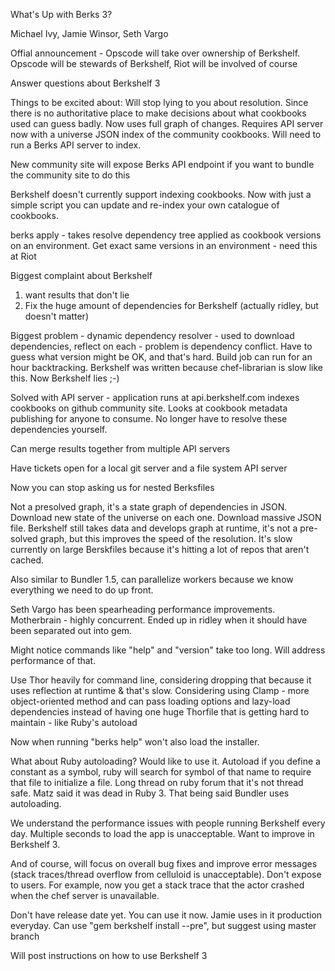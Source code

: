 What's Up with Berks 3?

Michael Ivy, Jamie Winsor, Seth Vargo

Offial announcement - Opscode will take over ownership of Berkshelf.  Opscode will be stewards of Berkshelf, Riot will be involved of course

Answer questions about Berkshelf 3

Things to be excited about:
Will stop lying to you about resolution.  Since there is no authoritative place to make decisions about what cookbooks used can guess badly.  Now uses full graph of changes.  Requires API server now with a universe JSON index of the community cookbooks.  Will need to run a Berks API server to index.

New community site will expose Berks API endpoint if you want to bundle the community site to do this

Berkshelf doesn't currently support indexing cookbooks.  Now with just a simple script you can update and re-index your own catalogue of cookbooks.

berks apply - takes resolve dependency tree applied as cookbook versions on an environment.  Get exact same versions in an environment - need this at Riot

Biggest complaint about Berkshelf
1) want results that don't lie
2) Fix the huge amount of dependencies for Berkshelf (actually ridley, but doesn't matter)

Biggest problem - dynamic dependency resolver - used to download dependencies, reflect on each - problem is dependency conflict.  Have to guess what version might be OK, and that's hard.  Build job can run for an hour backtracking.  Berkshelf was written because chef-librarian is slow like this.  Now Berkshelf lies ;-)

Solved with API server - application runs at api.berkshelf.com indexes cookbooks on github community site.  Looks at cookbook metadata publishing for anyone to consume.  No longer have to resolve these dependencies yourself.

Can merge results together from multiple API servers

Have tickets open for a local git server and a file system API server

Now you can stop asking us for nested Berksfiles

Not a presolved graph, it's a state graph of dependencies in JSON.  Download new state of the universe on each one.  Download massive JSON file.  Berkshelf still takes data and develops graph at runtime, it's not a pre-solved graph, but this improves the speed of the resolution.  It's slow currently on large Berskfiles because it's hitting a lot of repos that aren't cached.

Also similar to Bundler 1.5, can parallelize workers because we know everything we need to do up front.

Seth Vargo has been spearheading performance improvements.  Motherbrain - highly concurrent.  Ended up in ridley when it should have been separated out into gem.

Might notice commands like "help" and "version" take too long.  Will address performance of that.

Use Thor heavily for command line, considering dropping that because it uses reflection at runtime & that's slow.  Considering using Clamp - more object-oriented method and can pass loading options and lazy-load dependencies instead of having one huge Thorfile that is getting hard to maintain - like Ruby's autoload

Now when running "berks help" won't also load the installer.

What about Ruby autoloading?  Would like to use it.  Autoload if you define a constant as a symbol, ruby will search for symbol of that name to require that file to initialize a file.  Long thread on ruby forum that it's not thread safe.  Matz said it was dead in Ruby 3.  That being said Bundler uses autoloading.

We understand the performance issues with people running Berkshelf every day.  Multiple seconds to load the app is unacceptable.  Want to improve in Berkshelf 3.

And of course, will focus on overall bug fixes and improve error messages (stack traces/thread overflow from celluloid is unacceptable).  Don't expose to users.  For example, now you get a stack trace that the actor crashed when the chef server is unavailable.

Don't have release date yet.  You can use it now.  Jamie uses in it production everyday.
Can use "gem berkshelf install --pre", but suggest using master branch

Will post instructions on how to use Berkshelf 3